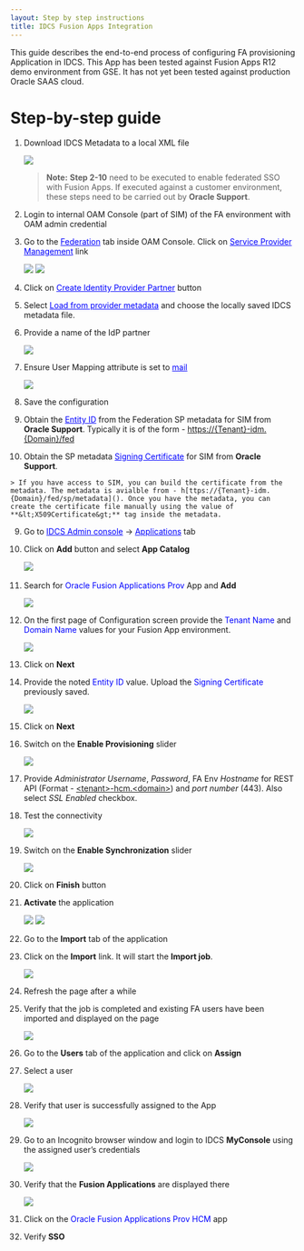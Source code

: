 ```yaml
---
layout: Step by step instructions
title: IDCS Fusion Apps Integration
---
```


This guide describes the end-to-end process of configuring FA provisioning Application in IDCS. This App has been tested against Fusion Apps R12 demo environment from GSE. It has not yet been tested against production Oracle SAAS cloud.

# **Step-by-step guide**

1.  Download IDCS Metadata to a local XML file

    ![](images/idcsmetadata.png)
    
    
	>**Note:** **Step 2-10** need to be executed to enable federated SSO 
	with Fusion Apps. If executed against a customer environment, 
	these steps need to be carried out by **Oracle Support**.


2.  Login to internal OAM Console (part of SIM) of the FA environment with OAM admin credential

3.  Go to the <font color="blue"><u>Federation</u></font> tab inside OAM Console. Click on <font color="blue"><u>Service Provider Management</u></font> link

	![](images/oamconsole.png)
	![](images/oamfed.png)

4.  Click on <font color="blue"><u>Create Identity Provider Partner</u></font> button

5.  Select <font color="blue"><u>Load from provider metadata</u></font> and choose the locally saved IDCS metadata file.

6.  Provide a name of the IdP partner

	![](images/oamcreatedidp.png)

7.  Ensure User Mapping attribute is set to <font color="blue"><u>mail</u></font>

	![](images/oamfedmapping.png)

8. 	 Save the configuration

9.   Obtain the <font color="blue"><u>Entity ID</u></font> from the Federation SP metadata for SIM from **Oracle Support**. Typically it is of the form - [https://{Tenant}-idm.{Domain}/fed
]()

10.  Obtain the SP metadata <font color="blue"><u>Signing Certificate</u></font> for SIM from **Oracle Support**. 

	> If you have access to SIM, you can build the certificate from the metadata. The metadata is avialble from - h[ttps://{Tenant}-idm.{Domain}/fed/sp/metadata](). Once you have the metadata, you can create the certificate file manually using the value of **&lt;X509Certificate&gt;** tag inside the metadata.


9.  Go to <font color="blue"><u>IDCS Admin console</u></font> -&gt; <font color="blue"><u>Applications</u></font> tab

10. Click on **Add** button and select **App Catalog**

    ![](images/appcatalog.png)
     

11. Search for <font color="blue">Oracle Fusion Applications Prov</font> App and **Add**

	![](images/appadd.png)

12. On the first page of Configuration screen provide the <font color="blue">Tenant Name</font> and <font color="blue">Domain Name</font> values for your Fusion App environment. 

	![](images/appdetails.png)

13. Click on **Next**

14. Provide the noted <font color="blue">Entity ID</font> value. Upload the <font color="blue">Signing Certificate</font> previously saved.

	![](images/appsso.png)

14. Click on **Next**
   
15. Switch on the **Enable Provisioning** slider

	![](images/appprovenable.png)
   
16. Provide *Administrator Username*, *Password*, FA Env *Hostname* for REST API (Format - [&lt;tenant&gt;-hcm.&lt;domain&gt;]()) and *port number* (443). Also select *SSL Enabled* checkbox.

18. Test the connectivity

	![](images/appprovtest.png)

25. Switch on the **Enable Synchronization** slider

	![](images/appprovsync.png)

26. Click on **Finish** button

27. **Activate** the application

	![](images/appactivate.png)
	![](images/appdone.png)

28. Go to the **Import** tab of the application

29. Click on the **Import** link. It will start the **Import job**.

	![](images/appjob.png)

30. Refresh the page after a while

31. Verify that the job is completed and existing FA users have been imported and displayed on the page

	![](images/appjobdone.png)

32. Go to the **Users** tab of the application and click on **Assign**

33. Select a user

	![](images/appassign.png)

34. Verify that user is successfully assigned to the App

	![](images/appprovsuccess.png)

36. Go to an Incognito browser window and login to IDCS **MyConsole** using the assigned user’s credentials

	![](images/apptestlogin.png)

37. Verify that the **Fusion Applications** are displayed there

	![](images/apptestmyapp.png)

38. Click on the <font color="blue">Oracle Fusion Applications Prov HCM</font> app

39. Verify **SSO**

 